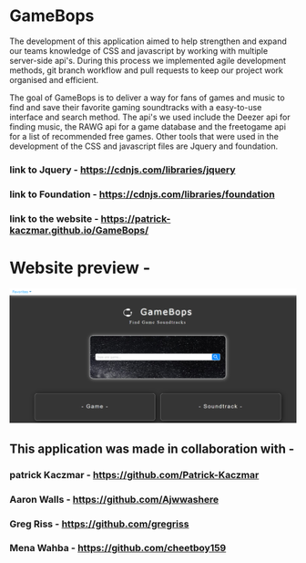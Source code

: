 # GameBops

The development of this application aimed to help strengthen and expand our teams knowledge of CSS and javascript by working with multiple server-side api's. During this process we implemented agile development methods, git branch workflow and pull requests to keep our project work organised and efficient.

The goal of GameBops is to deliver a way for fans of games and music to find and save their favorite gaming soundtracks with a easy-to-use interface and search method. The api's we used include the Deezer api for finding music, the RAWG api for a game database and the freetogame api for a list of recommended free games. Other tools that were used in the development of the CSS and javascript files are Jquery and foundation.

### link to Jquery - https://cdnjs.com/libraries/jquery
### link to Foundation - https://cdnjs.com/libraries/foundation

### link to the website - https://patrick-kaczmar.github.io/GameBops/

# Website preview -
![website-preview](assets/images/GameBops.png)

## This application was made in collaboration with -
### patrick Kaczmar - https://github.com/Patrick-Kaczmar
### Aaron Walls - https://github.com/Ajwwashere
### Greg Riss - https://github.com/gregriss
### Mena Wahba - https://github.com/cheetboy159
